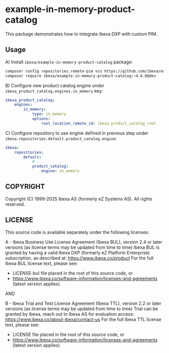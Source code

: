 # example-in-memory-product-catalog

This package demonstrates how to integrate Ibexa DXP with custom PIM.  

<!-- This package contains the ... functionality for [Ibexa DXP](ibexa.co). -->

## Usage

A) Install `ibexa/example-in-memory-product-catalog` package:

```sh
composer config repositories.remote-pim vcs https://github.com/ibexa/example-in-memory-product-catalog
composer require ibexa/example-in-memory-product-catalog:~4.6.0@dev
```

B) Configure new product catalog engine under `ibexa_product_catalog.engines.in_memory` key:

```yaml
ibexa_product_catalog:
    engines:
        in_memory:
            type: in_memory
            options:
                root_location_remote_id: ibexa_product_catalog_root
```

C) Configure repository to use engine defined in previous step under `ibexa.repositories.default.product_catalog.engine`:

```yaml
ibexa:
    repositories:
        default:
            # ...
            product_catalog:
                engine: in_memory
```

## COPYRIGHT

Copyright (C) 1999-2025 Ibexa AS (formerly eZ Systems AS). All rights reserved.

## LICENSE

This source code is available separately under the following licenses:

A - Ibexa Business Use License Agreement (Ibexa BUL),
version 2.4 or later versions (as license terms may be updated from time to time)
Ibexa BUL is granted by having a valid Ibexa DXP (formerly eZ Platform Enterprise) subscription,
as described at: https://www.ibexa.co/product
For the full Ibexa BUL license text, please see:
- LICENSE-bul file placed in the root of this source code, or
- https://www.ibexa.co/software-information/licenses-and-agreements (latest version applies)

AND

B - Ibexa Trial and Test License Agreement (Ibexa TTL),
version 2.2 or later versions (as license terms may be updated from time to time)
Trial can be granted by Ibexa, reach out to Ibexa AS for evaluation access: https://www.ibexa.co/about-ibexa/contact-us
For the full Ibexa TTL license text, please see:
- LICENSE file placed in the root of this source code, or
- https://www.ibexa.co/software-information/licenses-and-agreements (latest version applies)
